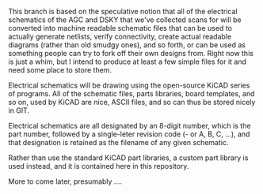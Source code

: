 This branch is based on the speculative notion that all of the electrical schematics of the AGC and DSKY that we've collected scans for will be converted into machine readable schematic files that can be used to actually generate netlists, verify connectivity, create actual readable diagrams (rather than old smudgy ones), and so forth, or can be used as something people can try to fork off their own designs from.  Right now this is just a whim, but I intend to produce at least a few simple files for it and need some place to store them.

Electrical schematics will be drawing using the open-source KiCAD series of programs.  All of the schematic files, parts libraries, board templates, and so on, used by KiCAD are nice, ASCII files, and so can thus be stored nicely in GIT.

Electrical schematics are all designated by an 8-digit number, which is the part number, followed by a single-leter revision code (- or A, B, C, ...), and that designation is retained as the filename of any given schematic.

Rather than use the standard KiCAD part libraries, a custom part library is used instead, and it is contained here in this repository.

More to come later, presumably ....
